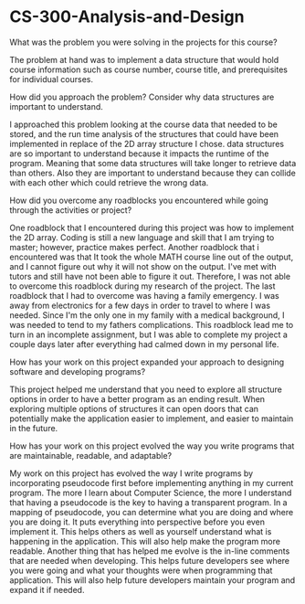 # CS-300-Analysis-and-Design

What was the problem you were solving in the projects for this course?

The problem at hand was to implement a data structure that would hold course information such as course number, course title, and prerequisites for individual courses. 

How did you approach the problem? Consider why data structures are important to understand.

I approached this problem looking at the course data that needed to be stored, and the run time analysis of the structures that could have been implemented in replace of the 2D array structure I chose. data structures are so important to understand because it impacts the runtime of the program. Meaning that some data structures will take longer to retrieve data than others. Also they are important to understand because they can collide with each other which could retrieve the wrong data.

How did you overcome any roadblocks you encountered while going through the activities or project?

One roadblock that I encountered during this project was how to implement the 2D array. Coding is still a new language and skill that I am trying to master; however, practice makes perfect. Another roadblock that i encountered was that It took the whole MATH course line out of the output, and I cannot figure out why it will not show on the output. I've met with tutors and still have not been able to figure it out. Therefore, I was not able to overcome this roadblock during my research of the project. The last roadblock that I had to overcome was having a family emergency. I was away from electronics for a few days in order to travel to where I was needed. Since I'm the only one in my family with a medical background, I was needed to tend to my fathers complications. This roadblock lead me to turn in an incomplete assignment, but I was able to complete my project a couple days later after everything had calmed down in my personal life. 

How has your work on this project expanded your approach to designing software and developing programs?

This project helped me understand that you need to explore all structure options in order to have a better program as an ending result. When exploring multiple options of structures it can open doors that can potentially make the application easier to implement, and easier to maintain in the future. 

How has your work on this project evolved the way you write programs that are maintainable, readable, and adaptable?

My work on this project has evolved the way I write programs by incorporating pseudocode first before implementing anything in my current program. The more I learn about Computer Science, the more I understand that having a pseudocode is the key to having a transparent program. In a mapping of pseudocode, you can determine what you are doing and where you are doing it. It puts everything into perspective before you even implement it. This helps others as well as yourself understand what is happening in the application. This will also help make the program more readable. Another thing that has helped me evolve is the in-line comments that are needed when developing. This helps future developers see where you were going and what your thoughts were when programming that application. This will also help future developers maintain your program and expand it if needed. 
